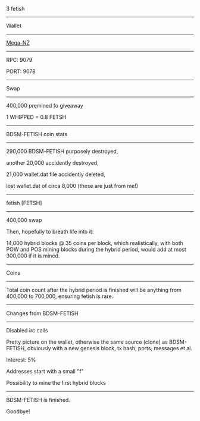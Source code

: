 3 fetish 

-----

Wallet

-----

[Mega-NZ](https://mega.nz/#!B55ymRiS!UzekpQNa4pLBU6Q1m0_bDiCA258sfvtA8lVQolHjf_E)

-----

RPC: 9079

PORT: 9078

-----

Swap

-----

400,000 premined fo giveaway


1 WHIPPED = 0.8 FETSH

-----

BDSM-FETISH coin stats

-----

290,000 BDSM-FETISH purposely destroyed, 

another 20,000 accidently destroyed, 

21,000 wallet.dat file accidently deleted, 


lost wallet.dat of circa 8,000 (these are just from me!)

-----

fetish [FETSH]

-----

400,000 swap

Then, hopefully to breath life into it:

14,000 hybrid blocks @ 35 coins per block, which realistically, with both POW and POS mining blocks during the hybrid period, would add at most 300,000 if it is mined.

-----

Coins

-----

Total coin count after the hybrid period is finished will be anything from 400,000 to 700,000, ensuring fetish is rare.

-----

Changes from BDSM-FETISH

-----

Disabled irc calls

Pretty picture on the wallet, otherwise the same source (clone) as BDSM-FETISH, obviously with a new genesis block, tx hash, ports, messages et al.

Interest: 5%

Addresses start with a small "f"

Possibility to mine the first hybrid blocks

-----

BDSM-FETISH is finished. 

Goodbye!